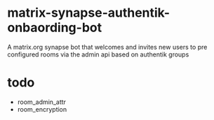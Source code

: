 # matrix-synapse-authentik-onbaording-bot
A matrix.org synapse bot that welcomes and invites new users to pre configured rooms via the admin api based on authentik groups


# todo

* room_admin_attr
* room_encryption
